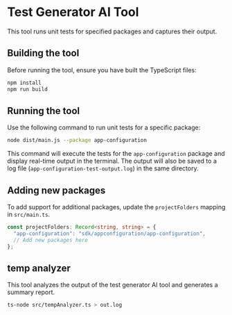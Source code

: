 # Test Generator AI Tool

This tool runs unit tests for specified packages and captures their output.

## Building the tool

Before running the tool, ensure you have built the TypeScript files:

```bash
npm install
npm run build
```

## Running the tool

Use the following command to run unit tests for a specific package:

```bash
node dist/main.js --package app-configuration
```

This command will execute the tests for the `app-configuration` package and display real-time output in the terminal. The output will also be saved to a log file (`app-configuration-test-output.log`) in the same directory.

## Adding new packages

To add support for additional packages, update the `projectFolders` mapping in `src/main.ts`.

```typescript
const projectFolders: Record<string, string> = {
  "app-configuration": "sdk/appconfiguration/app-configuration",
  // Add new packages here
};
```
## temp analyzer
This tool analyzes the output of the test generator AI tool and generates a summary report.
```bash
ts-node src/tempAnalyzer.ts > out.log
```
